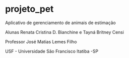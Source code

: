 # projeto_pet
 Aplicativo de gerenciamento de animais de estimação


Alunas Renata Cristina D. Bianchine e Tayná Britney Censi

Professor José Matias Lemes Filho

USF - Universidade São Francisco Itatiba -SP
